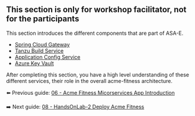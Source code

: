 ## This section is only for workshop facilitator, not for the participants

This section introduces the different components that are part of ASA-E. 

* [Spring Cloud Gateway](spring-cloud-gateway/README.md)
* [Tanzu Build Service](tanzu-build-service/README.md)
* [Application Config Service](application-config-service/README.md)
* [Azure Key Vault](azure-key-vault/README.md)

After completing this section, you have a high level understanding of these different services, their role in the overall acme-fitness architecture.


⬅️ Previous guide: [06 - Acme Fitness Micorservices App Introduction](../06-polyglot-microservices-app-acme-fitness/README.md)

➡️ Next guide: [08 - HandsOnLab-2 Deploy Acme Fitness](../08-hol-2-deploy-acme-fitness/README.md)